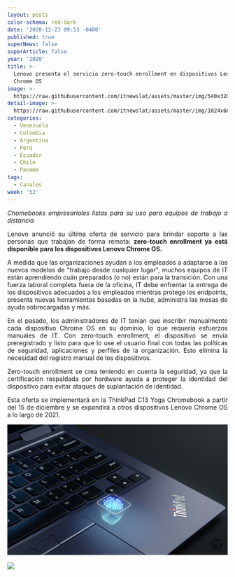 ```yaml
---
layout: posts
color-schema: red-dark
date: '2020-12-23 09:53 -0400'
published: true
superNews: false
superArticle: false
year: '2020'
title: >-
  Lenovo presenta el servicio zero-touch enrollment en dispositivos Lenovo
  Chrome OS
image: >-
  https://raw.githubusercontent.com/itnewslat/assets/master/img/540x320/Lenovo-ChromeOS-p.jpg
detail-image: >-
  https://raw.githubusercontent.com/itnewslat/assets/master/img/1024x680/Lenovo-ChromeOS-g.jpg
categories:
  - Venezuela
  - Colombia
  - Argentina
  - Perú
  - Ecuador
  - Chile
  - Panama
tags:
  - Canales
week: '52'
---
```

<p style="text-align: justify;"><em>Chomebooks empresariales listas para su uso para equipos de trabajo a distancia</em></p>
<p style="text-align: justify;">Lenovo anunció su última oferta de servicio para brindar soporte a las personas que trabajan de forma remota: <strong>zero-touch enrollment ya está disponible para los dispositivos Lenovo Chrome OS.</strong></p>
<p style="text-align: justify;">A medida que las organizaciones ayudan a los empleados a adaptarse a los nuevos modelos de "trabajo desde cualquier lugar", muchos equipos de IT están aprendiendo cuán preparados (o no) están para la transición. Con una fuerza laboral completa fuera de la oficina, IT debe enfrentar la entrega de los dispositivos adecuados a los empleados mientras protege los endpoints, presenta nuevas herramientas basadas en la nube, administra las mesas de ayuda sobrecargadas y más.</p>
<p style="text-align: justify;">En el pasado, los administradores de IT tenían que inscribir manualmente cada dispositivo Chrome OS en su dominio, lo que requería esfuerzos manuales de IT. Con zero-touch enrollment, el dispositivo se envía preregistrado y listo para que lo use el usuario final con todas las políticas de seguridad, aplicaciones y perfiles de la organización. Esto elimina la necesidad del registro manual de los dispositivos.</p>
<p style="text-align: justify;">Zero-touch enrollment se crea teniendo en cuenta la seguridad, ya que la certificación respaldada por hardware ayuda a proteger la identidad del dispositivo para evitar ataques de suplantación de identidad.</p>
<p style="text-align: justify;">Esta oferta se implementará en la ThinkPad C13 Yoga Chromebook a partir del 15 de diciembre y se expandirá a otros dispositivos Lenovo Chrome OS a lo largo de 2021.</p>

![](https://raw.githubusercontent.com/itnewslat/assets/master/img/540x320/Lenovo-ChromeOS-p.jpg)

<img src="https://tracker.metricool.com/c3po.jpg?hash=56f88a41e39ab42c063cc51676587a04"/>
